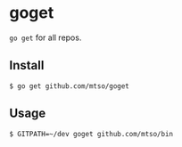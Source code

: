 # goget

[summary]::
`go get` for all repos.

## Install

```
$ go get github.com/mtso/goget
```

## Usage

```
$ GITPATH=~/dev goget github.com/mtso/bin
```
